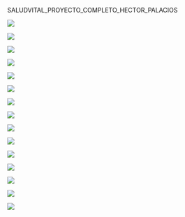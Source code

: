 SALUDVITAL_PROYECTO_COMPLETO_HECTOR_PALACIOS


![](https://github.com/fernandopalaciosromero/CapturasProyectoCompletoHectorPalacios/blob/main/captu1.jpeg)

![](https://github.com/fernandopalaciosromero/CapturasProyectoCompletoHectorPalacios/blob/main/captu2.jpeg)

![](https://github.com/fernandopalaciosromero/CapturasProyectoCompletoHectorPalacios/blob/main/captu3.jpeg)

![](https://github.com/fernandopalaciosromero/CapturasProyectoCompletoHectorPalacios/blob/main/captu4.jpeg)

![](https://github.com/fernandopalaciosromero/CapturasProyectoCompletoHectorPalacios/blob/main/captu5.jpeg)

![](https://github.com/fernandopalaciosromero/CapturasProyectoCompletoHectorPalacios/blob/main/captu6.jpeg)

![](https://github.com/fernandopalaciosromero/CapturasProyectoCompletoHectorPalacios/blob/main/captura%207.jpeg)

![](https://github.com/fernandopalaciosromero/CapturasProyectoCompletoHectorPalacios/blob/main/captu8.jpeg)

![](https://github.com/fernandopalaciosromero/CapturasProyectoCompletoHectorPalacios/blob/main/captu9.jpeg)

![](https://github.com/fernandopalaciosromero/CapturasProyectoCompletoHectorPalacios/blob/main/captu10.jpeg)

![](https://github.com/fernandopalaciosromero/CapturasProyectoCompletoHectorPalacios/blob/main/captu11.jpeg)

![](https://github.com/fernandopalaciosromero/CapturasProyectoCompletoHectorPalacios/blob/main/captu12.jpeg)

![](https://github.com/fernandopalaciosromero/CapturasProyectoCompletoHectorPalacios/blob/main/captu13.jpeg)

![](https://github.com/fernandopalaciosromero/CapturasProyectoCompletoHectorPalacios/blob/main/captu14.jpeg)

![](https://github.com/fernandopalaciosromero/CapturasProyectoCompletoHectorPalacios/blob/main/captu15.jpeg)
